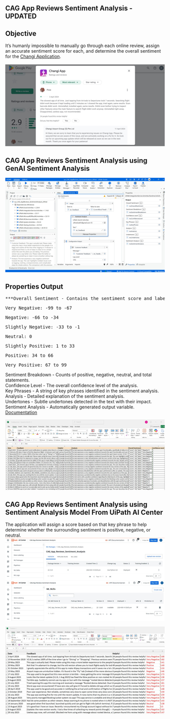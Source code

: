 ## CAG App Reviews Sentiment Analysis - UPDATED
## Objective <br>
It’s humanly impossible to manually go through each online review, assign an accurate sentiment score for each, and determine the overall sentiment for the <a href="https://www.changiairport.com/en/changi-app.html">Changi Application</a>. <br><br>
![alt_text](https://github.com/bacdillon/RPA-UiPath/blob/main/CAG%20App%20Reviews%20Sentiment%20Analysis/img/CAG%20Apps%20Reviews%20and%20Rating.jpg)

## CAG App Reviews Sentiment Analysis using GenAI Sentiment Analysis
![alt_text](https://github.com/bacdillon/RPA-UiPath/blob/main/CAG%20App%20Reviews%20Sentiment%20Analysis/img/GenAI%20Sentiment%20Analysis.jpg)
## Properties Output <br>
<pre>***Overall Sentiment - Contains the sentiment score and label:***</pre>
<pre>Very Negative: -99 to -67</pre>
<pre>Negative: -66 to -34</pre>
<pre>Slightly Negative: -33 to -1</pre>
<pre>Neutral: 0</pre>
<pre>Slightly Positive: 1 to 33</pre>
<pre>Positive: 34 to 66</pre>
<pre>Very Positive: 67 to 99</pre>
Sentiment Breakdown - Counts of positive, negative, neutral, and total statements.<br>
Confidence Level - The overall confidence level of the analysis.<br>
Key Phrases - A string of key phrases identified in the sentiment analysis.<br>
Analysis - Detailed explanation of the sentiment analysis.<br>
Undertones - Subtle undertones detected in the text with their impact.<br>
Sentiment Analysis - Automatically generated output variable.<br>
<a href="https://docs.uipath.com/activities/other/latest/integration-service/uipath-airdk-airdk-sentiment-analysis">Documentation</a>

![alt_text](https://github.com/bacdillon/RPA-UiPath/blob/main/CAG%20App%20Reviews%20Sentiment%20Analysis/img/cag_reviews.jpg)
## CAG App Reviews Sentiment Analysis using Sentiment Analysis Model From UiPath AI Center
The application will assign a score based on that key phrase to help determine whether the surrounding sentiment is positive, negative, or neutral. 
![alt_text](https://github.com/bacdillon/RPA-UiPath/blob/main/CAG%20App%20Reviews%20Sentiment%20Analysis/img/ML%20Package.jpg)
![alt_text](https://github.com/bacdillon/RPA-UiPath/blob/main/CAG%20App%20Reviews%20Sentiment%20Analysis/img/ML%20Skills.jpg)

![alt_text](https://github.com/bacdillon/RPA-UiPath/blob/main/CAG%20App%20Reviews%20Sentiment%20Analysis/img/cag%20reviews.jpg)

<!---
## Watch Alfred in Action 👇	
[![IMAGE ALT TEXT HERE](https://github.com/bacdillon/RPA-UiPath/blob/main/CAG%20App%20Reviews%20Sentiment%20Analysis/img/Alfred%20Action.jpg)]()
-->
